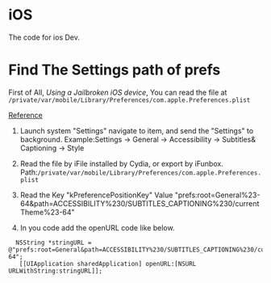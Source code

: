 # iOS
The code for ios Dev.


# Find The Settings path of prefs

First of All, *Using a Jailbroken iOS device*, You can read the file at `/private/var/mobile/Library/Preferences/com.apple.Preferences.plist`

[Reference](http://stackoverflow.com/questions/8246070/ios-launching-settings-restrictions-url-scheme#comment56751438_33896318)

 1. Launch system "Settings" navigate to item, and send the "Settings" to background.
 Example:Settings -> General -> Accessibility -> Subtitles& Captioning -> Style
 
 
 2. Read the file by iFile installed by Cydia, or export by iFunbox.
 Path:`/private/var/mobile/Library/Preferences/com.apple.Preferences.plist`
 
 3. Read the 
 Key "kPreferencePositionKey"
 Value "prefs:root=General%23-64&path=ACCESSIBILITY%230/SUBTITLES_CAPTIONING%230/currentTheme%23-64"
 
 4. In you code add the openURL code like below.
 ```objc
   NSString *stringURL = @"prefs:root=General&path=ACCESSIBILITY%230/SUBTITLES_CAPTIONING%230/currentTheme%23-64";
    [[UIApplication sharedApplication] openURL:[NSURL URLWithString:stringURL]];
 ```
 
